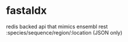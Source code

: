 # fastaIdx
redis backed api that mimics ensembl rest :species/sequence/region/:location (JSON only)
